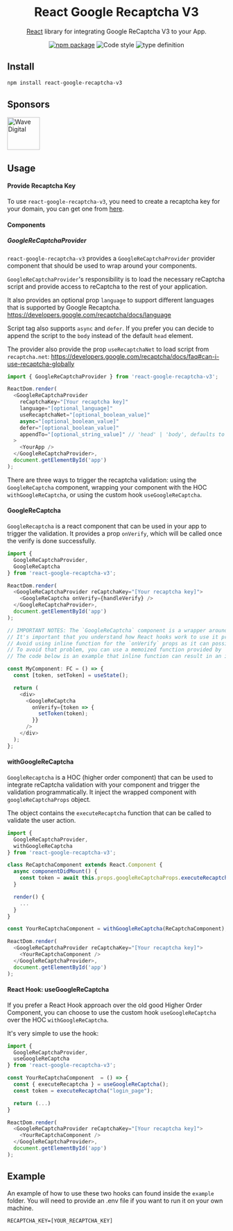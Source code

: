 <h1 align="center">React Google Recaptcha V3</h1>
<div align="center">

[React](https://reactjs.org/) library for integrating Google ReCaptcha V3 to your App.

[![npm package](https://img.shields.io/npm/v/react-google-recaptcha-v3/latest.svg)](https://www.npmjs.com/package/react-google-recaptcha-v3)
![Code style](https://img.shields.io/badge/code_style-prettier-ff69b4.svg)
![type definition](https://img.shields.io/npm/types/react-google-recaptcha-v3)

</div>

## Install

```bash
npm install react-google-recaptcha-v3
```

## Sponsors

<a href="https://wavedigital.com.au/" rel="noopener sponsored" target="_blank" style="margin-right: 16px;" title="Wave Digital">
<img width="75" src="https://dyp3dma8oum24.cloudfront.net/wp-content/themes/wavedigital/dist/assets/images/logo/wave-logo.png" alt="Wave Digital" loading="lazy" />
</a>

## Usage

#### Provide Recaptcha Key

To use `react-google-recaptcha-v3`, you need to create a recaptcha key for your domain, you can get one from [here](https://www.google.com/recaptcha/intro/v3.html).

#### Components

##### GoogleReCaptchaProvider

`react-google-recaptcha-v3` provides a `GoogleReCaptchaProvider` provider component that should be used to wrap around your components.

`GoogleReCaptchaProvider`'s responsibility is to load the necessary reCaptcha script and provide access to reCaptcha to the rest of your application.

It also provides an optional prop `language` to support different languages that is supported by Google Recaptcha.
https://developers.google.com/recaptcha/docs/language

Script tag also supports `async` and `defer`. If you prefer you can decide to append the script to the `body` instead of the default `head` element.

The provider also provide the prop `useRecaptchaNet` to load script from `recaptcha.net`:
https://developers.google.com/recaptcha/docs/faq#can-i-use-recaptcha-globally

```javascript
import { GoogleReCaptchaProvider } from 'react-google-recaptcha-v3';

ReactDom.render(
  <GoogleReCaptchaProvider
    reCaptchaKey="[Your recaptcha key]"
    language="[optional_language]"
    useRecaptchaNet="[optional_boolean_value]"
    async="[optional_boolean_value]"
    defer="[optional_boolean_value]"
    appendTo="[optional_string_value]" // 'head' | 'body', defaults to 'head'
  >
    <YourApp />
  </GoogleReCaptchaProvider>,
  document.getElementById('app')
);
```

There are three ways to trigger the recaptcha validation: using the `GoogleReCaptcha` component, wrapping your component with the HOC `withGoogleReCaptcha`, or using the custom hook `useGoogleReCaptcha`.

#### GoogleReCaptcha

`GoogleRecaptcha` is a react component that can be used in your app to trigger the validation. It provides a prop `onVerify`, which will be called once the verify is done successfully.

```javascript
import {
  GoogleReCaptchaProvider,
  GoogleReCaptcha
} from 'react-google-recaptcha-v3';

ReactDom.render(
  <GoogleReCaptchaProvider reCaptchaKey="[Your recaptcha key]">
    <GoogleReCaptcha onVerify={handleVerify} />
  </GoogleReCaptchaProvider>,
  document.getElementById('app')
);
```

```javascript
// IMPORTANT NOTES: The `GoogleReCaptcha` component is a wrapper around `useGoogleRecaptcha` hook and use `useEffect` to run the verification.
// It's important that you understand how React hooks work to use it properly.
// Avoid using inline function for the `onVerify` props as it can possibly cause the verify function to run continously.
// To avoid that problem, you can use a memoized function provided by `React.useCallback` or a class method
// The code below is an example that inline function can result in an infinite loop and the verify function runs continously:

const MyComponent: FC = () => {
  const [token, setToken] = useState();

  return (
    <div>
      <GoogleReCaptcha
        onVerify={token => {
          setToken(token);
        }}
      />
    </div>
  );
};
```

#### withGoogleReCaptcha

`GoogleRecaptcha` is a HOC (higher order component) that can be used to integrate reCaptcha validation with your component and trigger the validation programmatically. It inject the wrapped component with `googleReCaptchaProps` object.

The object contains the `executeRecaptcha` function that can be called to validate the user action.

```javascript
import {
  GoogleReCaptchaProvider,
  withGoogleReCaptcha
} from 'react-google-recaptcha-v3';

class ReCaptchaComponent extends React.Component {
  async componentDidMount() {
    const token = await this.props.googleReCaptchaProps.executeRecaptcha('homepage');
  }

  render() {
    ...
  }
}

const YourReCaptchaComponent = withGoogleReCaptcha(ReCaptchaComponent);

ReactDom.render(
  <GoogleReCaptchaProvider reCaptchaKey="[Your recaptcha key]">
    <YourReCaptchaComponent />
  </GoogleReCaptchaProvider>,
  document.getElementById('app')
);
```

#### React Hook: useGoogleReCaptcha

If you prefer a React Hook approach over the old good Higher Order Component, you can choose to use the custom hook `useGoogleReCaptcha` over the HOC `withGoogleReCaptcha`.

It's very simple to use the hook:

```javascript
import {
  GoogleReCaptchaProvider,
  useGoogleReCaptcha
} from 'react-google-recaptcha-v3';

const YourReCaptchaComponent  = () => {
  const { executeRecaptcha } = useGoogleReCaptcha();
  const token = executeRecaptcha("login_page");

  return (...)
}

ReactDom.render(
  <GoogleReCaptchaProvider reCaptchaKey="[Your recaptcha key]">
    <YourReCaptchaComponent />
  </GoogleReCaptchaProvider>,
  document.getElementById('app')
);
```

## Example

An example of how to use these two hooks can found inside the `example` folder. You will need to provide an .env file if you want to run it on your own machine.

```
RECAPTCHA_KEY=[YOUR_RECAPTCHA_KEY]
```
